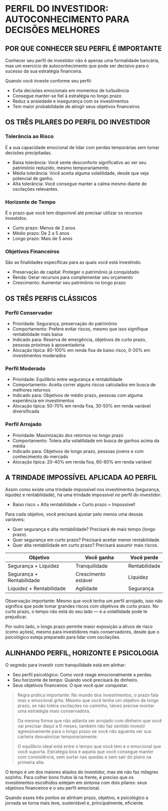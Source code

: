 # PERFIL DO INVESTIDOR: AUTOCONHECIMENTO PARA DECISÕES MELHORES

## POR QUE CONHECER SEU PERFIL É IMPORTANTE

Conhecer seu perfil de investidor não é apenas uma formalidade bancária, mas um exercício de autoconhecimento que pode ser decisivo para o sucesso da sua estratégia financeira.

Quando você investe conforme seu perfil:
- Evita decisões emocionais em momentos de turbulência
- Consegue manter-se fiel à estratégia no longo prazo
- Reduz a ansiedade e insegurança com os investimentos
- Tem maior probabilidade de atingir seus objetivos financeiros

## OS TRÊS PILARES DO PERFIL DO INVESTIDOR

### Tolerância ao Risco
É a sua capacidade emocional de lidar com perdas temporárias sem tomar decisões precipitadas.

- Baixa tolerância: Você sente desconforto significativo ao ver seu patrimônio reduzido, mesmo temporariamente.
- Média tolerância: Você aceita alguma volatilidade, desde que veja potencial de ganho.
- Alta tolerância: Você consegue manter a calma mesmo diante de oscilações relevantes.

### Horizonte de Tempo
É o prazo que você tem disponível até precisar utilizar os recursos investidos.

- Curto prazo: Menos de 2 anos
- Médio prazo: De 2 a 5 anos
- Longo prazo: Mais de 5 anos

### Objetivos Financeiros
São as finalidades específicas para as quais você está investindo.

- Preservação de capital: Proteger o patrimônio já conquistado
- Renda: Gerar recursos para complementar seu orçamento
- Crescimento: Aumentar seu patrimônio no longo prazo

## OS TRÊS PERFIS CLÁSSICOS

### Perfil Conservador
- Prioridade: Segurança, preservação do patrimônio
- Comportamento: Prefere evitar riscos, mesmo que isso signifique rentabilidade mais baixa
- Indicado para: Reserva de emergência, objetivos de curto prazo, pessoas próximas à aposentadoria
- Alocação típica: 80-100% em renda fixa de baixo risco, 0-20% em investimentos moderados

### Perfil Moderado
- Prioridade: Equilíbrio entre segurança e rentabilidade
- Comportamento: Aceita correr alguns riscos calculados em busca de melhores retornos
- Indicado para: Objetivos de médio prazo, pessoas com alguma experiência em investimentos
- Alocação típica: 50-70% em renda fixa, 30-50% em renda variável diversificada

### Perfil Arrojado
- Prioridade: Maximização dos retornos no longo prazo
- Comportamento: Tolera alta volatilidade em busca de ganhos acima da média
- Indicado para: Objetivos de longo prazo, pessoas jovens e com conhecimento do mercado
- Alocação típica: 20-40% em renda fixa, 60-80% em renda variável

## A TRINDADE IMPOSSÍVEL APLICADA AO PERFIL

Assim como existe uma trindade impossível nos investimentos (segurança, liquidez e rentabilidade), há uma trindade impossível no perfil do investidor:

- Baixo risco + Alta rentabilidade + Curto prazo = Impossível!

Para cada objetivo, você precisará ajustar pelo menos uma dessas variáveis:

- Quer segurança e alta rentabilidade? Precisará de mais tempo (longo prazo).
- Quer segurança em curto prazo? Precisará aceitar menor rentabilidade.
- Quer alta rentabilidade em curto prazo? Precisará assumir mais riscos.

| Objetivo | Você ganha | Você perde |
|----------|------------|------------|
| Segurança + Liquidez | Tranquilidade | Rentabilidade |
| Segurança + Rentabilidade | Crescimento estável | Liquidez |
| Liquidez + Rentabilidade | Agilidade | Segurança |

Observação importante: Mesmo que você tenha um perfil arrojado, isso não significa que pode tomar grandes riscos com objetivos de curto prazo. No curto prazo, o tempo não está do seu lado — e a volatilidade pode te prejudicar.

Por outro lado, o longo prazo permite maior exposição a ativos de risco (como ações), mesmo para investidores mais conservadores, desde que o psicológico esteja preparado para lidar com oscilações.

## ALINHANDO PERFIL, HORIZONTE E PSICOLOGIA

O segredo para investir com tranquilidade está em alinhar:

- Seu perfil psicológico: Como você reage emocionalmente a perdas.
- Seu horizonte de tempo: Quando você precisará do dinheiro.
- Seus objetivos financeiros: O que você quer conquistar.

> Regra prática importante: No mundo dos investimentos, o prazo fala mas o emocional grita. Mesmo que você tenha um objetivo de longo prazo, se não tolera oscilações no caminho, talvez precise montar uma estratégia mais conservadora.
> 
> Da mesma forma que não adianta ser arrojado com dinheiro que você vai precisar daqui a 6 meses, também não faz sentido investir agressivamente para o longo prazo se você não aguenta ver sua carteira desvalorizar temporariamente.
> 
> O equilíbrio ideal está entre o tempo que você tem e o emocional que você suporta. Estratégia boa é aquela que você consegue manter com consistência, sem surtar nas quedas e sem sair do plano na primeira alta.

O tempo é um dos maiores aliados do investidor, mas ele não faz milagres sozinho. Para colher bons frutos lá na frente, é preciso que os investimentos escolhidos estejam em sintonia com dois pilares: seus objetivos financeiros e o seu perfil emocional.

Quando esses três pontos se alinham prazo, objetivo, e psicológico a jornada se torna mais leve, sustentável e, principalmente, eficiente.